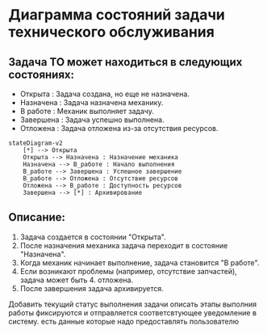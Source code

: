 # Диаграмма состояний задачи технического обслуживания
## Задача ТО может находиться в следующих состояниях:

 * Открыта : Задача создана, но еще не назначена.
 * Назначена : Задача назначена механику.
 * В работе : Механик выполняет задачу.
 * Завершена : Задача успешно выполнена.
 * Отложена : Задача отложена из-за отсутствия ресурсов.

```mermaid
stateDiagram-v2
    [*] --> Открыта
    Открыта --> Назначена : Назначение механика
    Назначена --> В_работе : Начало выполнения
    В_работе --> Завершена : Успешное завершение
    В_работе --> Отложена : Отсутствие ресурсов
    Отложена --> В_работе : Доступность ресурсов
    Завершена --> [*] : Архивирование
```

## Описание:

1. Задача создается в состоянии "Открыта".
2. После назначения механика задача переходит в состояние "Назначена".
3. Когда механик начинает выполнение, задача становится "В работе".
4. Если возникают проблемы (например, отсутствие запчастей), задача может быть 4. отложена.
5. После завершения задача архивируется.


Добавить текущий статус выполнения задачи
описать этапы выполния работы фиксируются и отправляется соответсвтующее уведомление в систему.
есть данные которые надо предоставлять пользователю